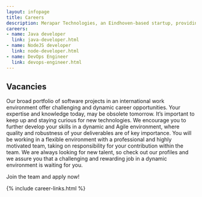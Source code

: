 ```yaml
---
layout: infopage
title: Careers
description: Merapar Technologies, an Eindhoven-based startup, providing software development services within the Telecoms, Media and Technology (TMT) sector, are looking for motivated and self-reliant software developers.
careers:
- name: Java developer
  link: java-developer.html
- name: NodeJS developer
  link: node-developer.html
- name: DevOps Engineer
  link: devops-engineer.html
---
```


## Vacancies
Our broad portfolio of software projects in an international work environment offer challenging and dynamic career opportunities. Your expertise and knowledge today, may be obsolete tomorrow. It’s important to keep up and staying curious for new technologies. We encourage you to further develop your skills in a dynamic and Agile environment, where quality and robustness of your deliverables are of key importance. You will be working in a flexible environment with a professional and highly motivated team, taking on responsibility for your contribution within the team. We are always looking for new talent, so check out our profiles and we assure you that a challenging and rewarding job in a dynamic environment is waiting for you.

Join the team and apply now!

{% include career-links.html %}

